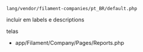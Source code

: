 `lang/vendor/filament-companies/pt_BR/default.php`

incluir em labels e descriptions

telas

-   app/Filament/Company/Pages/Reports.php
